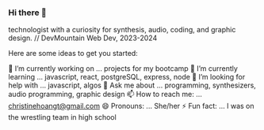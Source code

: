 ### Hi there 👋

technologist with a curiosity for synthesis, audio, coding, and graphic design. // DevMountain Web Dev, 2023-2024

Here are some ideas to get you started:

🔭 I’m currently working on ... projects for my bootcamp
🌱 I’m currently learning ... javascript, react, postgreSQL, express, node
🤔 I’m looking for help with ... javascript, algos
 💬 Ask me about ... programming, synthesizers, audio programming, graphic design
📫 How to reach me: ... christinehoangt@gmail.com
😄 Pronouns: ... She/her
⚡ Fun fact: ... I was on the wrestling team in high school


